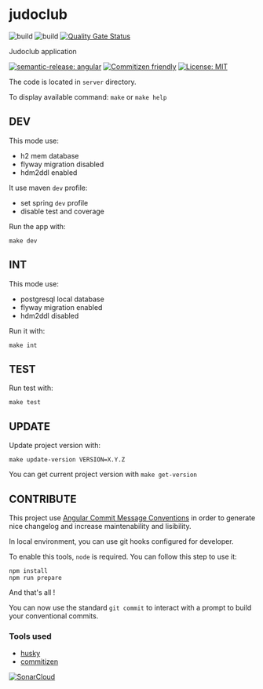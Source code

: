 # judoclub

![build](https://github.com/Thomgrus/judoclub/actions/workflows/build.yml/badge.svg) ![build](https://github.com/Thomgrus/judoclub/actions/workflows/codeql-analysis.yml/badge.svg) [![Quality Gate Status](https://sonarcloud.io/api/project_badges/measure?project=Thomgrus_judoclub&metric=alert_status)](https://sonarcloud.io/summary/new_code?id=Thomgrus_judoclub)

Judoclub application

[![semantic-release: angular](https://img.shields.io/badge/semantic--release-angular-e10079?logo=semantic-release)](https://github.com/semantic-release/semantic-release) [![Commitizen friendly](https://img.shields.io/badge/commitizen-friendly-brightgreen.svg)](http://commitizen.github.io/cz-cli/) [![License: MIT](https://img.shields.io/badge/License-MIT-yellow.svg)](https://opensource.org/licenses/MIT)

The code is located in `server` directory.

To display available command: `make` or `make help`

## DEV

This mode use:
* h2 mem database
* flyway migration disabled
* hdm2ddl enabled

It use maven `dev` profile:
* set spring `dev` profile
* disable test and coverage

Run the app with:

```shell
make dev
```

## INT

This mode use:
* postgresql local database
* flyway migration enabled
* hdm2ddl disabled

Run it with:

```shell
make int
```

## TEST

Run test with:

```shell
make test
```

## UPDATE

Update project version with:

```shell
make update-version VERSION=X.Y.Z
```

You can get current project version with `make get-version`

## CONTRIBUTE

This project use [Angular Commit Message Conventions](https://github.com/angular/angular/blob/master/CONTRIBUTING.md#-commit-message-format) in order to generate nice changelog and increase maintenability and lisibility.

In local environment, you can use git hooks configured for developer.

To enable this tools, `node` is required. You can follow this step to use it:

```
npm install
npm run prepare
```

And that's all !

You can now use the standard `git commit` to interact with a prompt to build your conventional commits.

### Tools used

* [husky](https://github.com/typicode/husky)
* [commitizen](https://github.com/commitizen/cz-cli)

[![SonarCloud](https://sonarcloud.io/images/project_badges/sonarcloud-black.svg)](https://sonarcloud.io/summary/new_code?id=Thomgrus_judoclub)